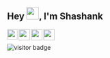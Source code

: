 ## Hey <img src="https://github.com/TheDudeThatCode/TheDudeThatCode/blob/master/Assets/Hi.gif" width="29px">, I'm Shashank

<a href="https://www.linkedin.com/in/shashank1302/">
  <img align="left" width="24px" src="https://cdn-icons-png.flaticon.com/512/174/174857.png"  />
</a>
<a href="https://twitter.com/iamshashank1302">
  <img align="left" width="26px" src="https://logodownload.org/wp-content/uploads/2014/09/twitter-logo-6.png" />
</a>
<a href="mailto:shashankshekhar1302@gmail.com">
  <img align="left" width="26px" src="https://cdn-icons-png.flaticon.com/512/281/281769.png" />
</a>
<a href="https://www.instagram.com/shashank.1302/">
  <img align="left" width="26px" src="https://upload.wikimedia.org/wikipedia/commons/thumb/a/a5/Instagram_icon.png/1024px-Instagram_icon.png" />
</a>


<br />
<br />
<img src="https://visitor-badge.laobi.icu/badge?page_id=Shashank-1302.Shashank-1302" alt="visitor badge"/>

